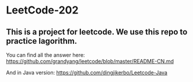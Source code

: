 # LeetCode-202
## This is a project for leetcode. We use this repo to practice lagorithm.
You can find all the answer here:
https://github.com/grandyang/leetcode/blob/master/README-CN.md

And in Java version:
https://github.com/dingjikerbo/Leetcode-Java